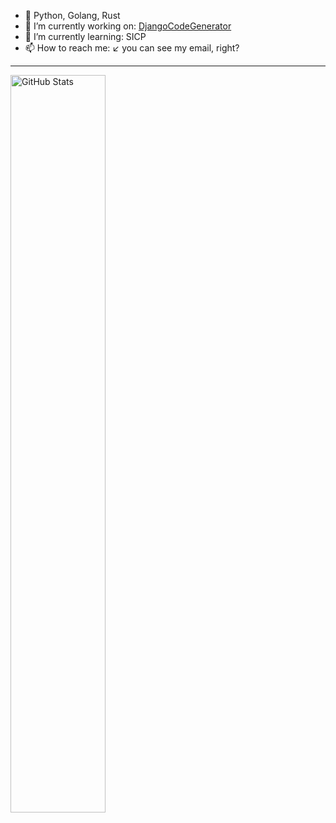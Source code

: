 <!--
**laipz8200/laipz8200** is a ✨ _special_ ✨ repository because its `README.md` (this file) appears on your GitHub profile.

Here are some ideas to get you started:

- 🔭 I’m currently working on ...
- 🌱 I’m currently learning ...
- 👯 I’m looking to collaborate on ...
- 🤔 I’m looking for help with ...
- 💬 Ask me about ...
- 📫 How to reach me: ...
- 😄 Pronouns: ...
- ⚡ Fun fact: ...
-->

- 🤔 Python, Golang, Rust
- 🔭 I’m currently working on: [DjangoCodeGenerator](https://github.com/laipz8200/DjangoCodeGenerator)
- 🌱 I’m currently learning: SICP
- 📫 How to reach me: ↙ you can see my email, right?

<hr />

<div id="commmits">
  <a href="https://github.com/laipz8200">
    <img align="center" alt="GitHub Stats" width="55%" src="https://github-readme-stats.vercel.app/api?username=laipz8200&show_icons=true&count_private=true&theme=swift&include_all_commits=true" />
  </a>
</div>
